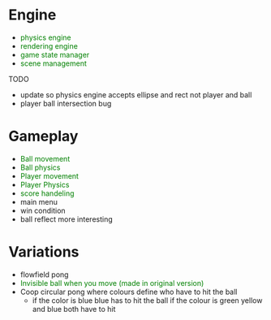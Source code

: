 # Engine

- <span style="color:green"> physics engine </span>  
- <span style="color:green"> rendering engine </span>  
- <span style="color:green"> game state manager </span>  
- <span style="color:green"> scene management </span>  

TODO
- update so physics engine accepts ellipse and rect not player and ball
- player ball intersection bug

# Gameplay
- <span style="color:green"> Ball movement  </span>
- <span style="color:green"> Ball physics </span> 
- <span style="color:green"> Player movement </span>  
- <span style="color:green"> Player Physics </span> 
- <span style="color:green"> score handeling </span> 
- main menu
- win condition
- ball reflect more interesting


# Variations

- flowfield pong
- <span style="color:green"> Invisible ball when you move (made in original version) </span>  
- Coop circular pong where colours define who have to hit the ball
  - if the color is blue blue has to hit the ball if the colour is green yellow and blue both have to hit